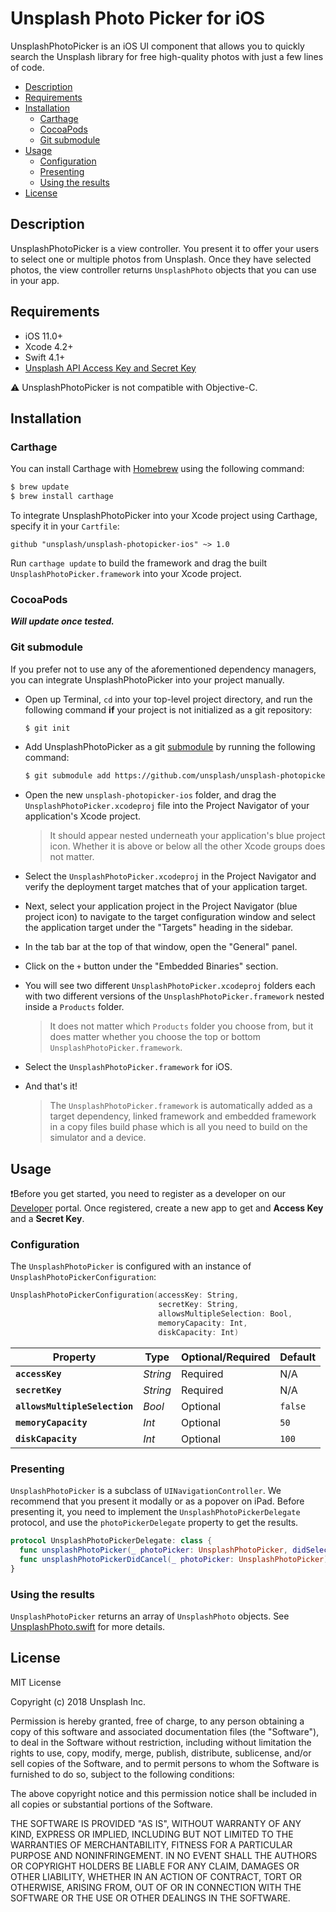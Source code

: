 # Unsplash Photo Picker for iOS

UnsplashPhotoPicker is an iOS UI component that allows you to quickly search the Unsplash library for free high-quality photos with just a few lines of code.

- [Description](#description)
- [Requirements](#requirements)
- [Installation](#installation)
  - [Carthage](#carthage)
  - [CocoaPods](#cocoapods)
  - [Git submodule](#git-submodule)
- [Usage](#usage)
  - [Configuration](#configuration)
  - [Presenting](#presenting)
  - [Using the results](#using-the-results)
- [License](#license)

## Description

UnsplashPhotoPicker is a view controller. You present it to offer your users to select one or multiple photos from Unsplash. Once they have selected photos, the view controller returns `UnsplashPhoto` objects that you can use in your app.

## Requirements

- iOS 11.0+
- Xcode 4.2+
- Swift 4.1+
- [Unsplash API Access Key and Secret Key](https://unsplash.com/documentation#registering-your-application)

⚠️ UnsplashPhotoPicker is not compatible with Objective-C.

## Installation

### Carthage

You can install Carthage with [Homebrew](https://brew.sh/) using the following command:

```bash
$ brew update
$ brew install carthage
```

To integrate UnsplashPhotoPicker into your Xcode project using Carthage, specify it in your `Cartfile`:

```ogdl
github "unsplash/unsplash-photopicker-ios" ~> 1.0
```

Run `carthage update` to build the framework and drag the built `UnsplashPhotoPicker.framework` into your Xcode project.

### CocoaPods

**_Will update once tested._**

### Git submodule

If you prefer not to use any of the aforementioned dependency managers, you can integrate UnsplashPhotoPicker into your project manually.

- Open up Terminal, `cd` into your top-level project directory, and run the following command **if** your project is not initialized as a git repository:

  ```bash
  $ git init
  ```

- Add UnsplashPhotoPicker as a git [submodule](https://git-scm.com/docs/git-submodule) by running the following command:

  ```bash
  $ git submodule add https://github.com/unsplash/unsplash-photopicker-ios.git
  ```

- Open the new `unsplash-photopicker-ios` folder, and drag the `UnsplashPhotoPicker.xcodeproj` file into the Project Navigator of your application's Xcode project.

    > It should appear nested underneath your application's blue project icon. Whether it is above or below all the other Xcode groups does not matter.

- Select the `UnsplashPhotoPicker.xcodeproj` in the Project Navigator and verify the deployment target matches that of your application target.
- Next, select your application project in the Project Navigator (blue project icon) to navigate to the target configuration window and select the application target under the "Targets" heading in the sidebar.
- In the tab bar at the top of that window, open the "General" panel.
- Click on the `+` button under the "Embedded Binaries" section.
- You will see two different `UnsplashPhotoPicker.xcodeproj` folders each with two different versions of the `UnsplashPhotoPicker.framework` nested inside a `Products` folder.

    > It does not matter which `Products` folder you choose from, but it does matter whether you choose the top or bottom `UnsplashPhotoPicker.framework`.

- Select the `UnsplashPhotoPicker.framework` for iOS.
- And that's it!

  > The `UnsplashPhotoPicker.framework` is automatically added as a target dependency, linked framework and embedded framework in a copy files build phase which is all you need to build on the simulator and a device.

## Usage

❗️Before you get started, you need to register as a developer on our [Developer](https://unsplash.com/developers) portal. Once registered, create a new app to get and **Access Key** and a **Secret Key**.

### Configuration

The `UnsplashPhotoPicker` is configured with an instance of `UnsplashPhotoPickerConfiguration`:

```swift
UnsplashPhotoPickerConfiguration(accessKey: String,
                                 secretKey: String,
                                 allowsMultipleSelection: Bool,
                                 memoryCapacity: Int,
                                 diskCapacity: Int)
```
| Property                      | Type     | Optional/Required | Default |
|-------------------------------|----------|-------------------|---------|
| **`accessKey`**               | _String_ | Required          | N/A     |
| **`secretKey`**               | _String_ | Required          | N/A     |
| **`allowsMultipleSelection`** | _Bool_   | Optional          | `false` |
| **`memoryCapacity`**          | _Int_    | Optional          | `50`    |
| **`diskCapacity`**            | _Int_    | Optional          | `100`   |

### Presenting

`UnsplashPhotoPicker` is a subclass of `UINavigationController`. We recommend that you present it modally or as a popover on iPad. Before presenting it, you need to implement the `UnsplashPhotoPickerDelegate` protocol, and use the `photoPickerDelegate` property to get the results.

```swift
protocol UnsplashPhotoPickerDelegate: class {
  func unsplashPhotoPicker(_ photoPicker: UnsplashPhotoPicker, didSelectPhotos photos: [UnsplashPhoto])
  func unsplashPhotoPickerDidCancel(_ photoPicker: UnsplashPhotoPicker)
}
```

### Using the results

`UnsplashPhotoPicker` returns an array of `UnsplashPhoto` objects. See [UnsplashPhoto.swift](UnsplashPhotoPicker/UnsplashPhotoPicker/Classes/Models/UnsplashPhoto.swift) for more details.

## License

MIT License

Copyright (c) 2018 Unsplash Inc.

Permission is hereby granted, free of charge, to any person obtaining a copy of this software and associated documentation files (the "Software"), to deal in the Software without restriction, including without limitation the rights to use, copy, modify, merge, publish, distribute, sublicense, and/or sell copies of the Software, and to permit persons to whom the Software is furnished to do so, subject to the following conditions:

The above copyright notice and this permission notice shall be included in all copies or substantial portions of the Software.

THE SOFTWARE IS PROVIDED "AS IS", WITHOUT WARRANTY OF ANY KIND, EXPRESS OR IMPLIED, INCLUDING BUT NOT LIMITED TO THE WARRANTIES OF MERCHANTABILITY, FITNESS FOR A PARTICULAR PURPOSE AND NONINFRINGEMENT. IN NO EVENT SHALL THE AUTHORS OR COPYRIGHT HOLDERS BE LIABLE FOR ANY CLAIM, DAMAGES OR OTHER LIABILITY, WHETHER IN AN ACTION OF CONTRACT, TORT OR OTHERWISE, ARISING FROM, OUT OF OR IN CONNECTION WITH THE SOFTWARE OR THE USE OR OTHER DEALINGS IN THE SOFTWARE.

